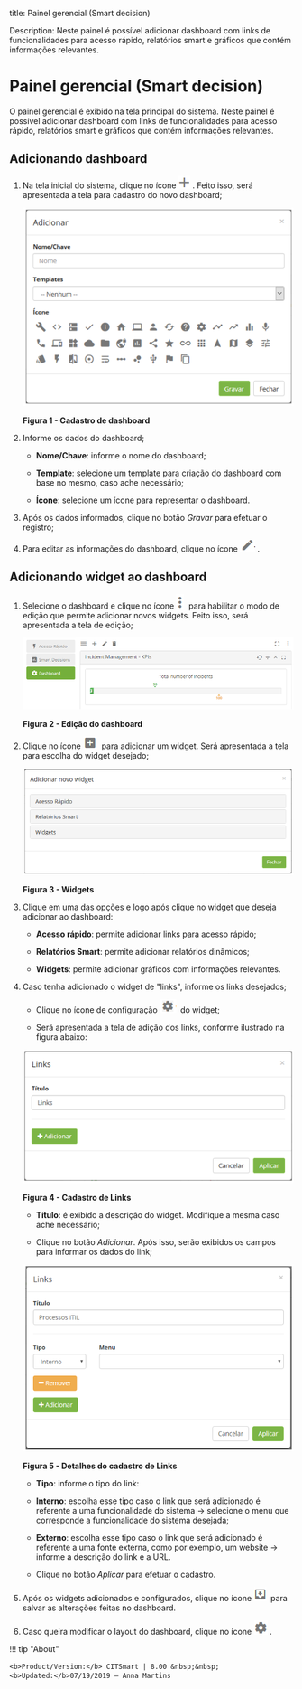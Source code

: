 title: Painel gerencial (Smart decision)

Description: Neste painel é possível adicionar dashboard com links de
funcionalidades para acesso rápido, relatórios smart e gráficos que contém
informações relevantes.

# Painel gerencial (Smart decision)

O painel gerencial é exibido na tela principal do sistema. Neste painel é
possível adicionar dashboard com links de funcionalidades para acesso rápido,
relatórios smart e gráficos que contém informações relevantes.

Adicionando dashboard
--------------------

1.  Na tela inicial do sistema, clique no ícone ![Criar](images/panel-1.png) . Feito isso, será apresentada
    a tela para cadastro do novo dashboard;

    ![Criar](images/panel-2.png)
    
    **Figura 1 - Cadastro de dashboard**

1.  Informe os dados do dashboard;

    -   **Nome/Chave**: informe o nome do dashboard;

    -   **Template**: selecione um template para criação do dashboard com base no
    mesmo, caso ache necessário;

    -   **Ícone**: selecione um ícone para representar o dashboard.

1.  Após os dados informados, clique no botão *Gravar* para efetuar o registro;

2.  Para editar as informações do dashboard, clique no ícone ![Criar](images/panel-3.png) .

Adicionando widget ao dashboard
------------------------------

1.  Selecione o dashboard e clique no ícone ![Criar](images/panel-4.png)  para habilitar o modo de edição
    que permite adicionar novos widgets. Feito isso, será apresentada a tela de
    edição;

    ![Criar](images/panel-5.png)
    
    **Figura 2 - Edição do dashboard**

1.  Clique no ícone ![Criar](images/panel-6.png)  para adicionar um widget. Será apresentada a tela para
    escolha do widget desejado;

    ![Criar](images/panel-7.png)
    
    **Figura 3 - Widgets**

1.  Clique em uma das opções e logo após clique no widget que deseja adicionar
    ao dashboard:

    -   **Acesso rápido**: permite adicionar links para acesso rápido;

    -   **Relatórios Smart**: permite adicionar relatórios dinâmicos;

    -   **Widgets**: permite adicionar gráficos com informações relevantes.

1.  Caso tenha adicionado o widget de "links", informe os links desejados;

    -   Clique no ícone de configuração ![Criar](images/panel-8.png)  do widget;

    -   Será apresentada a tela de adição dos links, conforme ilustrado na figura
    abaixo:

     ![Criar](images/panel-9.png)
     
     **Figura 4 - Cadastro de Links**

    -   **Título**: é exibido a descrição do widget. Modifique a mesma caso ache
    necessário;

    -   Clique no botão *Adicionar*. Após isso, serão exibidos os campos para
    informar os dados do link;

    ![Criar](images/panel-10.png)
    
    **Figura 5 - Detalhes do cadastro de Links**

    -   **Tipo**: informe o tipo do link:

       -   **Interno**: escolha esse tipo caso o link que será adicionado é referente a
      uma funcionalidade do sistema -\> selecione o menu que corresponde a
      funcionalidade do sistema desejada;

       -   **Externo**: escolha esse tipo caso o link que será adicionado é referente a
       uma fonte externa, como por exemplo, um website -\> informe a descrição do
       link e a URL.

    -   Clique no botão *Aplicar* para efetuar o cadastro.

1.  Após os widgets adicionados e configurados, clique no ícone ![Criar](images/panel-11.png)  para salvar as
    alterações feitas no dashboard.

2.  Caso queira modificar o layout do dashboard, clique no ícone ![Criar](images/panel-12.png) .


!!! tip "About"

    <b>Product/Version:</b> CITSmart | 8.00 &nbsp;&nbsp;
    <b>Updated:</b>07/19/2019 – Anna Martins
